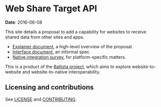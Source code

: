 # Web Share Target API

**Date**: 2016-06-08

This site details a proposal to add a capability for websites to receive shared
data from other sites and apps.

* [Explainer document](docs/explainer.md), a high-level overview of the proposal.
* [Interface document](docs/interface.md), an informal spec.
* [Native integration survey](docs/native.md), for platform-specific matters.

This is a product of the [Ballista
project](https://github.com/chromium/ballista), which aims to explore
website-to-website and website-to-native interoperability.

## Licensing and contributions

See [LICENSE](LICENSE.md) and [CONTRIBUTING](CONTRIBUTING.md).
